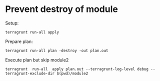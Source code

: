 # Prevent destroy of module

Setup:
````
terragrunt run-all apply
````

Prepare plan:
```
terragrunt run-all plan -destroy -out plan.out
```

Execute plan but skip module2
```
terragrunt  run-all  apply plan.out --terragrunt-log-level debug --terragrunt-exclude-dir $(pwd)/module2
```

